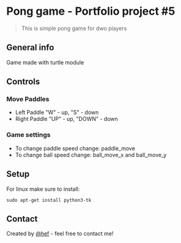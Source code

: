 # Pong game - Portfolio project #5
> This is simple pong game for dwo players

## General info
Game made with turtle module
## Controls
### Move Paddles
* Left Paddle "W" - up, "S" - down
* Right Paddle "UP" - up, "DOWN" - down
### Game settings
* To change paddle speed change: paddle_move
* To change ball speed change: ball_move_x and ball_move_y

## Setup
For linux make sure to install:
```
sudo apt-get install python3-tk
```
## Contact
Created by [@hef](https://twitter.com/hef4rl) - feel free to contact me!

